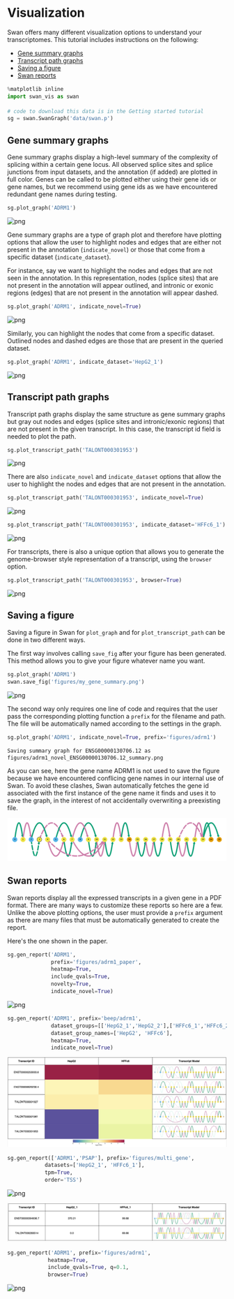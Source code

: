 # Visualization

Swan offers many different visualization options to understand your transcriptomes. This tutorial includes instructions on the following:

* [Gene summary graphs](#gene_summary)
* [Transcript path graphs](#transcript_path)
* [Saving a figure](#save_fig)
* [Swan reports](#swan_report)


<!-- ```python
# this is just to display saved images
from IPython.display import display, Image
```
 -->

```python
%matplotlib inline
import swan_vis as swan

# code to download this data is in the Getting started tutorial
sg = swan.SwanGraph('data/swan.p')
```

## <a name="gene_summary"></a>Gene summary graphs
Gene summary graphs display a high-level summary of the complexity of splicing within a certain gene locus. All observed splice sites and splice junctions from input datasets, and the annotation (if added) are plotted in full color. Genes can be called to be plotted either using their gene ids or gene names, but we recommend using gene ids as we have encountered redundant gene names during testing.


```python
sg.plot_graph('ADRM1')
```


![png](figures/output_5_0.png)


Gene summary graphs are a type of graph plot and therefore have plotting options that allow the user to highlight nodes and edges that are either not present in the annotation (`indicate_novel`) or those that come from a specific dataset (`indicate_dataset`).

For instance, say we want to highlight the nodes and edges that are not seen in the annotation. In this representation, nodes (splice sites) that are not present in the annotation will appear outlined, and intronic or exonic regions (edges) that are not present in the annotation will appear dashed.  


```python
sg.plot_graph('ADRM1', indicate_novel=True)
```


![png](figures/output_8_0.png)


Similarly, you can highlight the nodes that come from a specific dataset. Outlined nodes and dashed edges are those that are present in the queried dataset.


```python
sg.plot_graph('ADRM1', indicate_dataset='HepG2_1')
```


![png](figures/output_10_0.png)


## <a name="transcript_path"></a>Transcript path graphs


Transcript path graphs display the same structure as gene summary graphs but gray out nodes and edges (splice sites and intronic/exonic regions) that are not present in the given transcript. In this case, the transcript id field is needed to plot the path.


```python
sg.plot_transcript_path('TALONT000301953')
```


![png](figures/output_13_0.png)


There are also `indicate_novel` and `indicate_dataset` options that allow the user to highlight the nodes and edges that are not present in the annotation.


```python
sg.plot_transcript_path('TALONT000301953', indicate_novel=True)
```


![png](figures/output_15_0.png)



```python
sg.plot_transcript_path('TALONT000301953', indicate_dataset='HFFc6_1')
```


![png](figures/output_16_0.png)


For transcripts, there is also a unique option that allows you to generate the genome-browser style representation of a transcript, using the `browser` option.


```python
sg.plot_transcript_path('TALONT000301953', browser=True)
```


![png](figures/output_18_0.png)


## <a name="save_fig"></a>Saving a figure

Saving a figure in Swan for `plot_graph` and for `plot_transcript_path` can be done in two different ways.

The first way involves calling `save_fig` after your figure has been generated. This method allows you to give your figure whatever name you want.


```python
sg.plot_graph('ADRM1')
swan.save_fig('figures/my_gene_summary.png')
```

<!-- 
```python
display(Image(filename='figures/my_gene_summary.png'))
``` -->


![png](figures/output_23_0.png)


The second way only requires one line of code and requires that the user pass the corresponding plotting function a `prefix` for the filename and path. The file will be automatically named according to the settings in the graph.


```python
sg.plot_graph('ADRM1', indicate_novel=True, prefix='figures/adrm1')
```

    Saving summary graph for ENSG00000130706.12 as figures/adrm1_novel_ENSG00000130706.12_summary.png


As you can see, here the gene name ADRM1 is not used to save the figure because we have encountered conflicing gene names in our internal use of Swan. To avoid these clashes, Swan automatically fetches the gene id associated with the first instance of the gene name it finds and uses it to save the graph, in the interest of not accidentally overwriting a preexisting file.
<!-- 

```python
display(Image(filename='figures/adrm1_novel_ENSG00000130706.12_summary.png'))
```
 -->

![png](figures/output_27_0.png)


## <a name="swan_report"></a>Swan reports

Swan reports display all the expressed transcripts in a given gene in a PDF format. There are many ways to customize these reports so here are a few. Unlike the above plotting options, the user must provide a `prefix` argument as there are many files that must be automatically generated to create the report.

Here's the one shown in the paper.


```python
sg.gen_report('ADRM1',
              prefix='figures/adrm1_paper',
              heatmap=True,
              include_qvals=True,
              novelty=True, 
              indicate_novel=True)
```


<!-- ```python
display(Image(filename='figures/adrm1_paper_novel_ENSG00000130706.12_report.png'))
```
 -->

![png](figures/output_32_0.png)



```python
sg.gen_report('ADRM1', prefix='beep/adrm1',
              dataset_groups=[['HepG2_1','HepG2_2'],['HFFc6_1','HFFc6_2']],
              dataset_group_names=['HepG2', 'HFFc6'],
              heatmap=True,
              indicate_novel=True)
```

<!-- 
```python
display(Image(filename='figures/adrm1_novel_ENSG00000130706.12_report.png'))
```
 -->

![png](figures/output_34_0.png)



```python
sg.gen_report(['ADRM1','PSAP'], prefix='figures/multi_gene',
            datasets=['HepG2_1', 'HFFc6_1'],
            tpm=True,
            order='TSS')
```

<!-- ```python
display(Image(filename='figures/multi_gene_ENSG00000130706.12_report.png'))
```

 -->
![png](figures/output_36_0.png)



<!-- ```python
display(Image(filename='figures/multi_gene_ENSG00000197746.13_report.png'))
```
 -->

![png](figures/output_37_0.png)



```python
sg.gen_report('ADRM1', prefix='figures/adrm1',
             heatmap=True,
             include_qvals=True, q=0.1,
             browser=True)
```
<!-- 
```python
display(Image(filename='figures/adrm1_browser_ENSG00000130706.12_report.png'))
``` -->


![png](figures/output_39_0.png)

